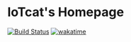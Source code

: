 # IoTcat's Homepage
[![Build Status](https://drone.yimian.xyz/api/badges/IoTcat/iotcat.me/status.svg)](https://drone.yimian.xyz/IoTcat/iotcat.me)
[![wakatime](https://wakatime.com/badge/user/f59a96b0-dfbd-4c52-8d09-b889d6d2bbdd/project/e649cc43-7065-46e5-ad89-47e5bd5ac635.svg)](https://wakatime.com/badge/user/f59a96b0-dfbd-4c52-8d09-b889d6d2bbdd/project/e649cc43-7065-46e5-ad89-47e5bd5ac635)
